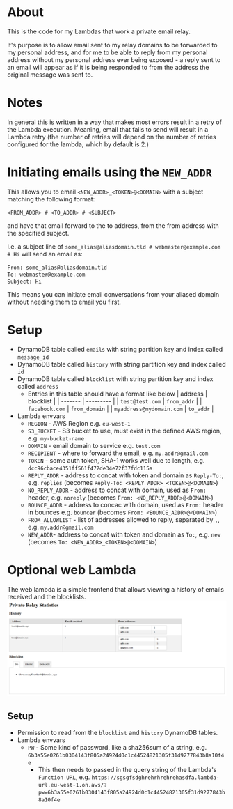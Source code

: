 # About
This is the code for my Lambdas that work a private email relay.

It's purpose is to allow email sent to my relay domains to be forwarded
to my personal address, and for me to be able to reply from my personal
address without my personal address ever being exposed - a reply sent to
an email will appear as if it is being responded to from the address the
original message was sent to.

# Notes
In general this is written in a way that makes most errors result in a
retry of the Lambda execution. Meaning, email that fails to send will
result in a Lambda retry (the number of retries will depend on the
number of retries configured for the lambda, which by default is 2.)

# Initiating emails using the `NEW_ADDR`
This allows you to email `<NEW_ADDR>_<TOKEN>@<DOMAIN>` with a subject 
matching the following format:
```
<FROM_ADDR> # <TO_ADDR> # <SUBJECT>
```
and have that email forward to the to address, from the from address
with the specified subject.

I.e. a subject line of `some_alias@aliasdomain.tld # webmaster@example.com # Hi`
will send an email as:
```
From: some_alias@aliasdomain.tld
To: webmaster@example.com
Subject: Hi
```

This means you can initiate email conversations from your aliased domain without
needing them to email you first.

# Setup
* DynamoDB table called `emails` with string partition key and index called `message_id`
* DynamoDB table called `history` with string partition key and index called `id`
* DynamoDB table called `blocklist` with string partition key and index called `address`
    * Entries in this table should have a format like below
        | address | blocklist |
        | ------- | --------- |
        | `test@test.com` | `from_addr` |
        | `facebook.com` | `from_domain` |
        | `myaddress@mydomain.com` | `to_addr` |
* Lambda envvars
    * `REGION` - AWS Region e.g. `eu-west-1`
    * `S3_BUCKET` - S3 bucket to use, must exist in the defined AWS region, e.g. `my-bucket-name`
    * `DOMAIN` - email domain to service e.g. `test.com`
    * `RECIPIENT` - where to forward the email, e.g. `my.addr@gmail.com`
    * `TOKEN` - some auth token, SHA-1 works well due to length, e.g. `dcc96cbace4351ff561f472de34e72f37fdc115a`
    * `REPLY_ADDR` - address to concat with token and domain as `Reply-To:`, e.g. `replies` (becomes `Reply-To: <REPLY_ADDR>_<TOKEN>@<DOMAIN>`)
    * `NO_REPLY_ADDR` - address to concat with domain, used as `From:` header, e.g. `noreply` (becomes `From: <NO_REPLY_ADDR>@<DOMAIN>`)
    * `BOUNCE_ADDR` - address to concac with domain, used as `From:` header in bounces e.g. `bouncer` (becomes `From: <BOUNCE_ADDR>@<DOMAIN>`)
    * `FROM_ALLOWLIST` - list of addresses allowed to reply, separated by `,`, e.g. `my.addr@gmail.com`
    * `NEW_ADDR`- address to concat with token and domain as `To:`, e.g. `new` (becomes `To: <NEW_ADDR>_<TOKEN>@<DOMAIN>`)

# Optional web Lambda
The web lambda is a simple frontend that allows viewing a history of emails received and the blocklists.
![](https://github.com/kura/private-relay/raw/main/web-preview.png)

## Setup
* Permission to read from the `blocklist` and `history` DynamoDB tables.
* Lambda envvars
    * `PW` - Some kind of password, like a sha256sum of a string, e.g. `6b3a55e0261b0304143f805a24924d0c1c44524821305f31d9277843b8a10f4e`
        * This then needs to passed in the query string of the Lambda's `Function URL`, e.g. `https://sgsgfsdghrehrhrehrehasdfa.lambda-url.eu-west-1.on.aws/?pw=6b3a55e0261b0304143f805a24924d0c1c44524821305f31d9277843b8a10f4e`
